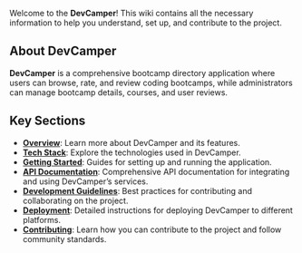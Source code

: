Welcome to the **DevCamper**! This wiki contains all the necessary information to help you understand, set up, and contribute to the project.

## About DevCamper

**DevCamper** is a comprehensive bootcamp directory application where users can browse, rate, and review coding bootcamps, while administrators can manage bootcamp details, courses, and user reviews.

## Key Sections

- **[Overview](https://github.com/prasadhonrao/devcamper/wiki/Overview)**: Learn more about DevCamper and its features.
- **[Tech Stack](https://github.com/prasadhonrao/devcamper/wiki/Tech-Stack)**: Explore the technologies used in DevCamper.
- **[Getting Started](https://github.com/prasadhonrao/devcamper/wiki/Getting-Started)**: Guides for setting up and running the application.
- **[API Documentation](https://github.com/prasadhonrao/devcamper/wiki/API-Documentation)**: Comprehensive API documentation for integrating and using DevCamper’s services.
- **[Development Guidelines](https://github.com/prasadhonrao/devcamper/wiki/Development-Guidelines)**: Best practices for contributing and collaborating on the project.
- **[Deployment](https://github.com/prasadhonrao/devcamper/wiki/Deployment)**: Detailed instructions for deploying DevCamper to different platforms.
- **[Contributing](https://github.com/prasadhonrao/devcamper/wiki/Contributing)**: Learn how you can contribute to the project and follow community standards.
